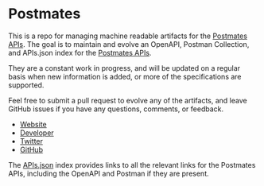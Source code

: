 # PostmatesThis is a repo for managing machine readable artifacts for the [Postmates APIs](https://postmates.com/). The goal is to maintain and evolve an OpenAPI, Postman Collection, and APIs.json index for the [Postmates APIs](https://postmates.com/).They are a constant work in progress, and will be updated on a regular basis when new information is added, or more of the specifications are supported.Feel free to submit a pull request to evolve any of the artifacts, and leave GitHub issues if you have any questions, comments, or feedback.- [Website](https://postmates.com/)- [Developer](https://postmates.com/)- [Twitter](https://twitter.com/postmates)- [GitHub](https://github.com/postmates)The [APIs.json](https://github.com/api-evangelist/postmates/blob/master/apis.json) index provides links to all the relevant links for the Postmates APIs, including the OpenAPI and Postman if they are present.